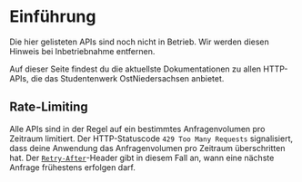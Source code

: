 # Einführung

<aside class="warning">
  Die hier gelisteten APIs sind noch nicht in Betrieb.
  Wir werden diesen Hinweis bei Inbetriebnahme entfernen.
</aside>

Auf dieser Seite findest du die aktuellste Dokumentationen zu allen HTTP-APIs, die das Studentenwerk OstNiedersachsen anbietet.

## Rate-Limiting

Alle APIs sind in der Regel auf ein bestimmtes Anfragenvolumen pro Zeitraum limitiert. Der HTTP-Statuscode `429 Too Many Requests`
signalisiert, dass deine Anwendung das Anfragenvolumen pro Zeitraum überschritten hat.
Der [`Retry-After`](https://developer.mozilla.org/en-US/docs/Web/HTTP/Headers/Retry-After)-Header gibt in diesem Fall an, wann
eine nächste Anfrage frühestens erfolgen darf.
